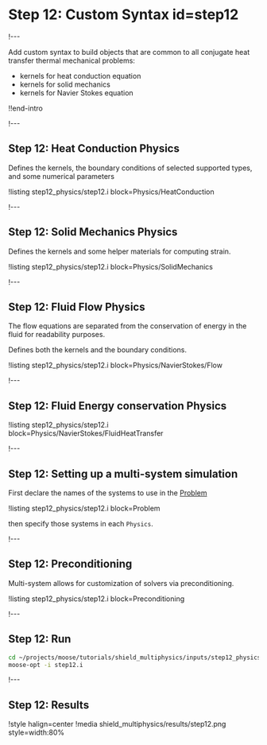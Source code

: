 # Step 12: Custom Syntax id=step12

!---

Add custom syntax to build objects that are common to all conjugate heat transfer thermal mechanical problems:

- kernels for heat conduction equation
- kernels for solid mechanics
- kernels for Navier Stokes equation

!!end-intro

!---

## Step 12: Heat Conduction Physics

Defines the kernels, the boundary conditions of selected supported types,
and some numerical parameters

!listing step12_physics/step12.i block=Physics/HeatConduction

!---

## Step 12: Solid Mechanics Physics

Defines the kernels and some helper materials for computing strain.

!listing step12_physics/step12.i block=Physics/SolidMechanics

!---

## Step 12: Fluid Flow Physics

The flow equations are separated from the conservation of energy in the fluid
for readability purposes.

Defines both the kernels and the boundary conditions.

!listing step12_physics/step12.i block=Physics/NavierStokes/Flow

!---

## Step 12: Fluid Energy conservation Physics

!listing step12_physics/step12.i block=Physics/NavierStokes/FluidHeatTransfer

!---

## Step 12: Setting up a multi-system simulation

First declare the names of the systems to use in the [Problem](syntax/Problem/index.md)

!listing step12_physics/step12.i block=Problem

then specify those systems in each `Physics`.

!---

## Step 12: Preconditioning

Multi-system allows for customization of solvers via preconditioning.

!listing step12_physics/step12.i block=Preconditioning

!---

## Step 12: Run

```bash
cd ~/projects/moose/tutorials/shield_multiphysics/inputs/step12_physics
moose-opt -i step12.i
```

!---

## Step 12: Results

!style halign=center
!media shield_multiphysics/results/step12.png style=width:80%

